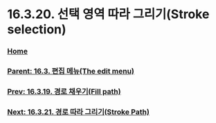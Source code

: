 # 16.3.20. 선택 영역 따라 그리기(Stroke selection)

### [Home](./00-home.md)
### [Parent: 16.3. 편집 메뉴(The edit menu)](./16-03-00-the-edit-menu.md)
### [Prev: 16.3.19. 경로 채우기(Fill path)](./16-03-19-00-fill_path.md)
### [Next: 16.3.21. 경로 따라 그리기(Stroke Path)](./16-03-21-stroke-path.md)
